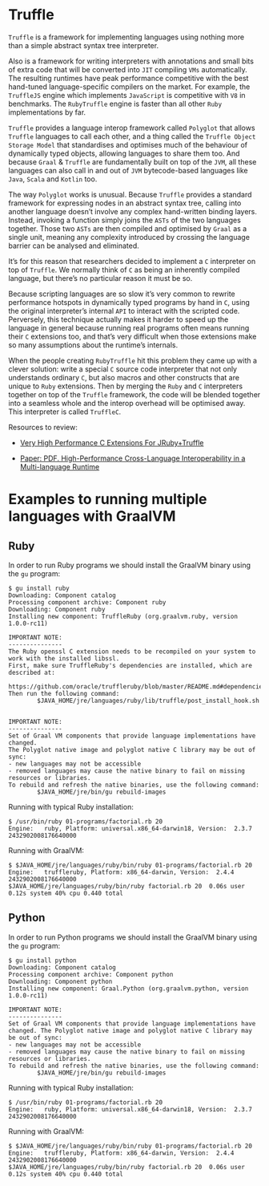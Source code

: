 # Truffle

`Truffle` is a framework for implementing languages using nothing more than a simple abstract syntax tree interpreter.

Also is a framework for writing interpreters with annotations and small bits of extra code that will be converted into `JIT` compiling `VMs` automatically. The resulting runtimes have peak performance competitive with the best hand-tuned language-specific compilers on the market. For example, the `TruffleJS` engine which implements `JavaScript` is competitive with `V8` in benchmarks. The `RubyTruffle` engine is faster than all other `Ruby` implementations by far.

`Truffle` provides a language interop framework called `Polyglot` that allows `Truffle` languages to call each other, and a thing called the `Truffle Object Storage Model` that standardises and optimises much of the behaviour of dynamically typed objects, allowing languages to share them too. And because `Graal` & `Truffle` are fundamentally built on top of the `JVM`, all these languages can also call in and out of `JVM` bytecode-based languages like `Java`, `Scala` and `Kotlin` too.

The way `Polyglot` works is unusual. Because `Truffle` provides a standard framework for expressing nodes in an abstract syntax tree, calling into another language doesn’t involve any complex hand-written binding layers. Instead, invoking a function simply joins the `ASTs` of the two languages together. Those two `ASTs` are then compiled and optimised by `Graal` as a single unit, meaning any complexity introduced by crossing the language barrier can be analysed and eliminated.

It’s for this reason that researchers decided to implement a `C` interpreter on top of `Truffle`. We normally think of `C` as being an inherently compiled language, but there’s no particular reason it must be so.

Because scripting languages are so slow it’s very common to rewrite performance hotspots in dynamically typed programs by hand in `C`, using the original interpreter’s internal `API` to interact with the scripted code. Perversely, this technique actually makes it harder to speed up the language in general because running real programs often means running their `C` extensions too, and that’s very difficult when those extensions make so many assumptions about the runtime’s internals.

When the people creating `RubyTruffle` hit this problem they came up with a clever solution: write a special `C` source code interpreter that not only understands ordinary `C`, but also macros and other constructs that are unique to `Ruby` extensions. Then by merging the `Ruby` and `C` interpreters together on top of the `Truffle` framework, the code will be blended together into a seamless whole and the interop overhead will be optimised away. This interpreter is called `TruffleC`.

Resources to review:

* [Very High Performance C Extensions For JRuby+Truffle](https://chrisseaton.com/truffleruby/cext/)

* [Paper: PDF. High-Performance Cross-Language
Interoperability in a Multi-language Runtime](https://chrisseaton.com/rubytruffle/dls15-interop/dls15-interop.pdf)




# Examples to running multiple languages with GraalVM

## Ruby

In order to run Ruby programs we should install the GraalVM binary using the `gu` program:

```
$ gu install ruby
Downloading: Component catalog
Processing component archive: Component ruby
Downloading: Component ruby
Installing new component: TruffleRuby (org.graalvm.ruby, version 1.0.0-rc11)

IMPORTANT NOTE:
---------------
The Ruby openssl C extension needs to be recompiled on your system to work with the installed libssl.
First, make sure TruffleRuby's dependencies are installed, which are described at:
  https://github.com/oracle/truffleruby/blob/master/README.md#dependencies
Then run the following command:
        $JAVA_HOME/jre/languages/ruby/lib/truffle/post_install_hook.sh


IMPORTANT NOTE:
---------------
Set of Graal VM components that provide language implementations have changed. 
The Polyglot native image and polyglot native C library may be out of sync:
- new languages may not be accessible
- removed languages may cause the native binary to fail on missing resources or libraries.
To rebuild and refresh the native binaries, use the following command:
        $JAVA_HOME/jre/bin/gu rebuild-images
```

Running with typical Ruby installation:

```
$ /usr/bin/ruby 01-programs/factorial.rb 20
Engine:   ruby, Platform: universal.x86_64-darwin18, Version:  2.3.7
2432902008176640000
```

Running with GraalVM:

```
$ $JAVA_HOME/jre/languages/ruby/bin/ruby 01-programs/factorial.rb 20
Engine:   truffleruby, Platform: x86_64-darwin, Version:  2.4.4
2432902008176640000
$JAVA_HOME/jre/languages/ruby/bin/ruby factorial.rb 20  0.06s user 0.12s system 40% cpu 0.440 total
```



## Python

In order to run Python programs we should install the GraalVM binary using the `gu` program:

```
$ gu install python
Downloading: Component catalog
Processing component archive: Component python
Downloading: Component python
Installing new component: Graal.Python (org.graalvm.python, version 1.0.0-rc11)

IMPORTANT NOTE:
---------------
Set of Graal VM components that provide language implementations have changed. The Polyglot native image and polyglot native C library may be out of sync:
- new languages may not be accessible
- removed languages may cause the native binary to fail on missing resources or libraries.
To rebuild and refresh the native binaries, use the following command:
        $JAVA_HOME/jre/bin/gu rebuild-images
```

Running with typical Ruby installation:

```
$ /usr/bin/ruby 01-programs/factorial.rb 20
Engine:   ruby, Platform: universal.x86_64-darwin18, Version:  2.3.7
2432902008176640000
```

Running with GraalVM:

```
$ $JAVA_HOME/jre/languages/ruby/bin/ruby 01-programs/factorial.rb 20
Engine:   truffleruby, Platform: x86_64-darwin, Version:  2.4.4
2432902008176640000
$JAVA_HOME/jre/languages/ruby/bin/ruby factorial.rb 20  0.06s user 0.12s system 40% cpu 0.440 total
```

